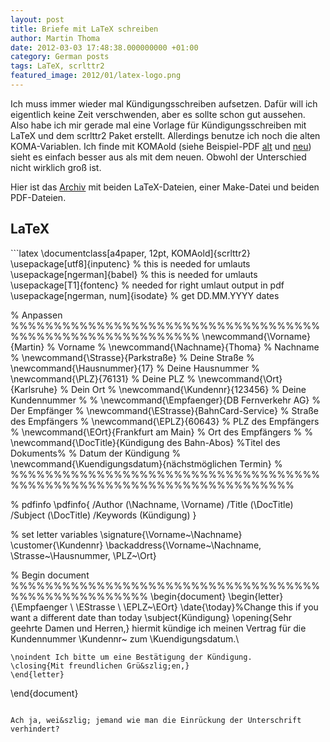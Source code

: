 ```yaml
---
layout: post
title: Briefe mit LaTeX schreiben
author: Martin Thoma
date: 2012-03-03 17:48:38.000000000 +01:00
category: German posts
tags: LaTeX, scrlttr2
featured_image: 2012/01/latex-logo.png
---
```

Ich muss immer wieder mal Kündigungsschreiben aufsetzen. Dafür will ich eigentlich keine Zeit verschwenden, aber es sollte schon gut aussehen. Also habe ich mir gerade mal eine Vorlage für Kündigungsschreiben mit LaTeX und dem scrlttr2 Paket erstellt. Allerdings benutze ich noch die alten KOMA-Variablen. Ich finde mit KOMAold (siehe Beispiel-PDF <a href='../images/2012/03/kuendigung.pdf'>alt</a> und <a href='../images/2012/03/kuendigung-scrlttr2.pdf'>neu</a>) sieht es einfach besser aus als mit dem neuen. Obwohl der Unterschied nicht wirklich gro&szlig; ist.

Hier ist das <a href='../images/2012/03/kuendigung-archiv.zip'>Archiv</a> mit beiden LaTeX-Dateien, einer Make-Datei und beiden PDF-Dateien.

<h2>LaTeX</h2>
```latex
\documentclass[a4paper, 12pt, KOMAold]{scrlttr2}
\usepackage[utf8]{inputenc} % this is needed for umlauts
\usepackage[ngerman]{babel} % this is needed for umlauts
\usepackage[T1]{fontenc}    % needed for right umlaut output in pdf
\usepackage[ngerman, num]{isodate} % get DD.MM.YYYY dates

% Anpassen %%%%%%%%%%%%%%%%%%%%%%%%%%%%%%%%%%%%%%%%%%%%%%%%%%%%%%%%%%
\newcommand{\Vorname}{Martin}     % Vorname                         %
\newcommand{\Nachname}{Thoma}     % Nachname                        %
\newcommand{\Strasse}{Parkstra&szlig;e} % Deine Stra&szlig;e                    %
\newcommand{\Hausnummer}{17}      % Deine Hausnummer                %
\newcommand{\PLZ}{76131}          % Deine PLZ                       %
\newcommand{\Ort}{Karlsruhe}      % Dein Ort                        %
\newcommand{\Kundennr}{123456}    % Deine Kundennummer              %
                                                                    %
\newcommand{\Empfaenger}{DB Fernverkehr AG} % Der Empfänger         %
\newcommand{\EStrasse}{BahnCard-Service}    % Stra&szlig;e des Empfängers %
\newcommand{\EPLZ}{60643}                   % PLZ des Empfängers    %
\newcommand{\EOrt}{Frankfurt am Main}       % Ort des Empfängers    %
                                                                    %
\newcommand{\DocTitle}{Kündigung des Bahn-Abos} %Titel des Dokuments%
% Datum der Kündigung                                               %
\newcommand{\Kuendigungsdatum}{nächstmöglichen Termin}              %
%%%%%%%%%%%%%%%%%%%%%%%%%%%%%%%%%%%%%%%%%%%%%%%%%%%%%%%%%%%%%%%%%%%%%


% pdfinfo
\pdfinfo{
   /Author (\Nachname, \Vorname)
   /Title  (\DocTitle)
   /Subject (\DocTitle)
   /Keywords (Kündigung)
}

% set letter variables
\signature{\Vorname~\Nachname}
\customer{\Kundennr}
\backaddress{\Vorname~\Nachname, \Strasse~\Hausnummer, \PLZ~\Ort}

% Begin document %%%%%%%%%%%%%%%%%%%%%%%%%%%%%%%%%%%%%%%%%%%%%%%%%%%%
\begin{document}
    \begin{letter}{\Empfaenger \\ \EStrasse \\ \EPLZ~\EOrt}
    \date{\today}%Change this if you want a different date than today
    \subject{Kündigung}
    \opening{Sehr geehrte Damen und Herren,}
    hiermit kündige ich meinen Vertrag für die Kundennummer
	\Kundennr~ zum \Kuendigungsdatum.\\

    \noindent Ich bitte um eine Bestätigung der Kündigung.
    \closing{Mit freundlichen Grü&szlig;en,}
    \end{letter}
\end{document}
```

Ach ja, wei&szlig; jemand wie man die Einrückung der Unterschrift verhindert?
